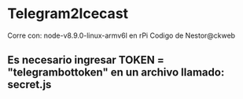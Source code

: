# Telegram2Icecast
Corre con:
node-v8.9.0-linux-armv6l en rPi
Codigo de Nestor@ckweb

##  Es necesario ingresar TOKEN = "telegrambottoken" en un archivo llamado: secret.js
